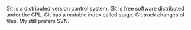 Git is a distributed version control system.
Git is free software distributed under the GPL.
Git has a mutable index called stage.
Git track changes of files.
My still prefers SVN.
